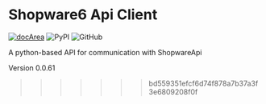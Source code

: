 # Shopware6 Api Client

[![docArea](https://img.shields.io/badge/docArea-0.0.61-%2340cbb1)](https://www.docarea.io/sachsmedia/shopware6-api/)
![PyPI](https://img.shields.io/pypi/v/shopwareapi)
![GitHub](https://img.shields.io/github/license/sachs-media/shopwareapi)

A python-based API for communication with ShopwareApi

Version 0.0.61
>>>>>>> bd559351efcf6d74f878a7b37a3f3e6809208f0f
